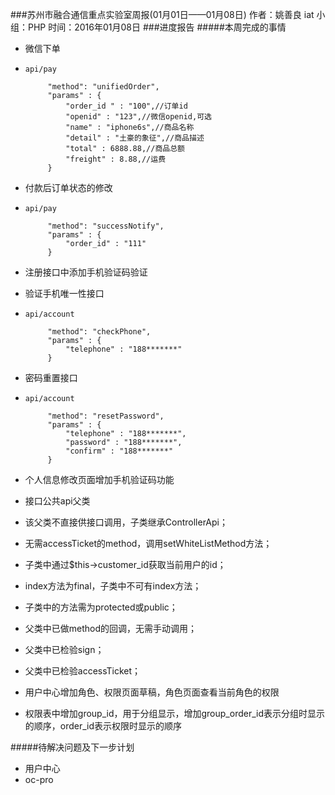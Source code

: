 ###苏州市融合通信重点实验室周报(01月01日——01月08日)
	作者：姚善良 iat                   小组：PHP                        时间：2016年01月08日
###进度报告
#####本周完成的事情
* 微信下单
 * `api/pay`

			"method": "unifiedOrder",
        	"params" : {
            	"order_id " : "100",//订单id
            	"openid" : "123",//微信openid,可选
            	"name" : "iphone6s",//商品名称
            	"detail" : "土豪的象征",//商品描述
            	"total" : 6888.88,//商品总额
           		"freight" : 8.88,//运费
        	}

* 付款后订单状态的修改
 * `api/pay`

			"method": "successNotify",
        	"params" : {
            	"order_id" : "111"
        	}

* 注册接口中添加手机验证码验证


* 验证手机唯一性接口
 * `api/account`

			"method": "checkPhone",
        	"params" : {
            	"telephone" : "188*******"
        	}

* 密码重置接口
 * `api/account`

			"method": "resetPassword",
        	"params" : {
            	"telephone" : "188*******",
            	"password" : "188*******",
            	"confirm" : "188*******"
        	}

* 个人信息修改页面增加手机验证码功能

* 接口公共api父类
 * 该父类不直接供接口调用，子类继承ControllerApi；
 * 无需accessTicket的method，调用setWhiteListMethod方法；
 * 子类中通过$this->customer_id获取当前用户的id；
 * index方法为final，子类中不可有index方法；
 * 子类中的方法需为protected或public；
 * 父类中已做method的回调，无需手动调用；
 * 父类中已检验sign；
 * 父类中已检验accessTicket；

* 用户中心增加角色、权限页面草稿，角色页面查看当前角色的权限
* 权限表中增加group_id，用于分组显示，增加group_order_id表示分组时显示的顺序，order_id表示权限时显示的顺序


#####待解决问题及下一步计划
* 用户中心
* oc-pro



